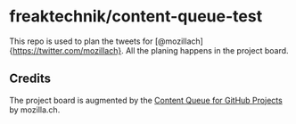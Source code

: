 # freaktechnik/content-queue-test
This repo is used to plan the tweets for [@mozillach]{https://twitter.com/mozillach}.
All the planing happens in the project board.

## Credits
The project board is augmented by the [Content Queue for GitHub Projects](https://github.com/mozilla.ch/gh-projects-content-queue) by mozilla.ch.
